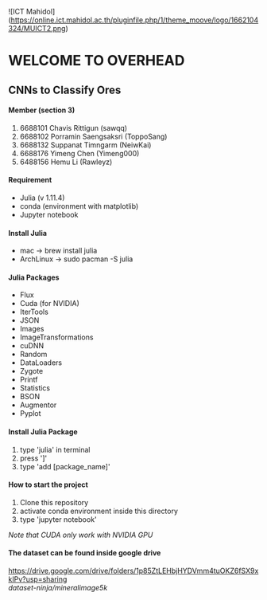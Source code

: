 ![ICT Mahidol] (https://online.ict.mahidol.ac.th/pluginfile.php/1/theme_moove/logo/1662104324/MUICT2.png)
# WELCOME TO OVERHEAD

## CNNs to Classify Ores

#### Member (section 3)
1. 6688101 Chavis Rittigun (sawqq)
2. 6688102 Porramin Saengsaksri (ToppoSang)
3. 6688132 Suppanat Timngarm (NeiwKai)
4. 6688176 Yimeng Chen (Yimeng000)
5. 6488156 Hemu Li (Rawleyz)

#### Requirement
- Julia (v  1.11.4)
- conda (environment with matplotlib)
- Jupyter notebook

#### Install Julia
- mac -> brew install julia
- ArchLinux -> sudo pacman -S julia
  
#### Julia Packages
- Flux
- Cuda (for NVIDIA)
- IterTools
- JSON
- Images
- ImageTransformations
- cuDNN
- Random
- DataLoaders
- Zygote
- Printf
- Statistics
- BSON
- Augmentor
- Pyplot

#### Install Julia Package
1. type 'julia' in terminal
2. press ']'
3. type 'add [package_name]'

#### How to start the project
1. Clone this repository
2. activate conda environment inside this directory
3. type 'jupyter notebook'

_Note that CUDA only work with NVIDIA GPU_

#### The dataset can be found inside google drive
https://drive.google.com/drive/folders/1p85ZtLEHbjHYDVmm4tuOKZ6fSX9xkIPv?usp=sharing <br>
_dataset-ninja/mineralimage5k_

